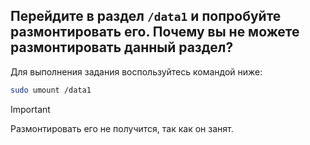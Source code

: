 ## Перейдите в раздел `/data1` и попробуйте размонтировать его. Почему вы не можете размонтировать данный раздел?

Для выполнения задания воспользуйтесь командой ниже: 

```bash
sudo umount /data1
```

> [!IMPORTANT]
> Размонтировать его не получится, так как он занят. 

